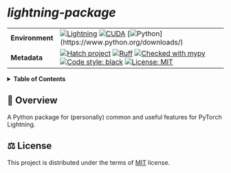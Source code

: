 # ***lightning-package***



<!-- [              MARKDOWN BADGES              ] -->

<!-- [              MARKDOWN BADGES              ] -->

|||
|---|---|
|**Environment**| [![Lightning](https://img.shields.io/badge/-Lightning%202.0+-792ee5?logo=pytorchlightning&logoColor=white)](https://github.com/Lightning-AI/lightning) [![CUDA](https://img.shields.io/badge/CUDA-11.7-76B900.svg)](https://developer.nvidia.com/cuda-toolkit) [![Python](https://img.shields.io/badge/python-3.10+-blue.svg?)](https://www.python.org/downloads/)|
|**Metadata**| [![Hatch project](https://img.shields.io/badge/%F0%9F%A5%9A-Hatch-4051b5.svg)](https://github.com/pypa/hatch) [![Ruff](https://img.shields.io/endpoint?url=https://raw.githubusercontent.com/charliermarsh/ruff/main/assets/badge/v1.json)](https://github.com/charliermarsh/ruff) [![Checked with mypy](https://www.mypy-lang.org/static/mypy_badge.svg)](https://mypy-lang.org/) [![Code style: black](https://img.shields.io/badge/code%20style-black-000000.svg)](https://github.com/psf/black) [![License: MIT](https://img.shields.io/badge/License-MIT-yellow.svg)](https://opensource.org/licenses/MIT) |

<!-- [                    END                    ] -->

<!-- [                    END                    ] -->



<!-- [             TABLE OF CONTENTS             ] -->

<details>
<summary><strong>Table of Contents</strong></summary>

- [***lightning-package***](#lightning-package)
  - [:wave: **Overview**](#wave-overview)
  - [:balance\_scale: **License**](#balance_scale-license)

</details>

<!-- [                    END                    ] -->



## :wave: **Overview**

A Python package for (personally) common and useful features for PyTorch Lightning.

## :balance_scale: **License**

This project is distributed under the terms of [MIT](./LICENSE) license.  
